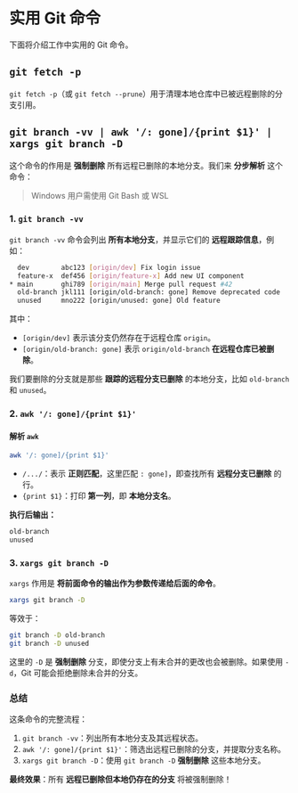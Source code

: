 # 实用 Git 命令

下面将介绍工作中实用的 Git 命令。

## `git fetch -p`

`git fetch -p`（或 `git fetch --prune`）用于清理本地仓库中已被远程删除的分支引用。

## `git branch -vv | awk '/: gone]/{print $1}' | xargs git branch -D`

这个命令的作用是 **强制删除** 所有远程已删除的本地分支。我们来 **分步解析** 这个命令：

> Windows 用户需使用 Git Bash 或 WSL

### **1. `git branch -vv`**

`git branch -vv` 命令会列出 **所有本地分支**，并显示它们的 **远程跟踪信息**，例如：
```sh
  dev        abc123 [origin/dev] Fix login issue
  feature-x  def456 [origin/feature-x] Add new UI component
* main       ghi789 [origin/main] Merge pull request #42
  old-branch jkl111 [origin/old-branch: gone] Remove deprecated code
  unused     mno222 [origin/unused: gone] Old feature
```
其中：
- `[origin/dev]` 表示该分支仍然存在于远程仓库 `origin`。
- `[origin/old-branch: gone]` 表示 `origin/old-branch` **在远程仓库已被删除**。

我们要删除的分支就是那些 **跟踪的远程分支已删除** 的本地分支，比如 `old-branch` 和 `unused`。

### **2. `awk '/: gone]/{print $1}'`**

#### **解析 `awk`**

```sh
awk '/: gone]/{print $1}'
```
- `/.../`：表示 **正则匹配**，这里匹配 `: gone]`，即查找所有 **远程分支已删除** 的行。
- `{print $1}`：打印 **第一列**，即 **本地分支名**。

**执行后输出：**
```sh
old-branch
unused
```

### **3. `xargs git branch -D`**

`xargs` 作用是 **将前面命令的输出作为参数传递给后面的命令**。

```sh
xargs git branch -D
```
等效于：
```sh
git branch -D old-branch
git branch -D unused
```
这里的 `-D` 是 **强制删除** 分支，即使分支上有未合并的更改也会被删除。如果使用 `-d`，Git 可能会拒绝删除未合并的分支。

### **总结**

这条命令的完整流程：
1. `git branch -vv`：列出所有本地分支及其远程状态。
2. `awk '/: gone]/{print $1}'`：筛选出远程已删除的分支，并提取分支名称。
3. `xargs git branch -D`：使用 `git branch -D` **强制删除** 这些本地分支。

**最终效果**：所有 **远程已删除但本地仍存在的分支** 将被强制删除！
